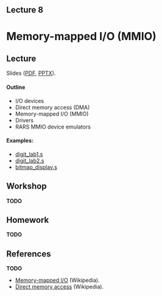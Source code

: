 Lecture 8
---

# Memory-mapped I/O (MMIO)

## Lecture

Slides ([PDF](CA_Lecture_08.pdf), [PPTX](CA_Lecture_08.pptx)).

#### Outline

* I/O devices
* Direct memory access (DMA)
* Memory-mapped I/O (MMIO)
* Drivers
* RARS MMIO device emulators

#### Examples:

* [digit_lab1.s](https://github.com/andrewt0301/hse-acos-course/blob/master/docs/part1ca/08_MMIO/digit_lab1.s)
* [digit_lab2.s](https://github.com/andrewt0301/hse-acos-course/blob/master/docs/part1ca/08_MMIO/digit_lab2.s)
* [bitmap_display.s](https://github.com/andrewt0301/hse-acos-course/blob/master/docs/part1ca/08_MMIO/bitmap_display.s)

## Workshop

__TODO__

## Homework

__TODO__

## References

__TODO__

* [Memory-mapped I/O](https://en.wikipedia.org/wiki/Memory-mapped_I/O) (Wikipedia).
* [Direct memory access](https://en.wikipedia.org/wiki/Direct_memory_access) (Wikipedia).
